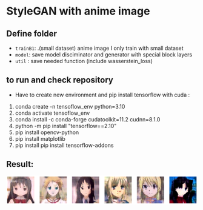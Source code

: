 # StyleGAN with anime image

## Define folder
* `trainB1`: .(small dataset) anime image
    I only train with small dataset 
* `model`: save model disciminator and generator with special block layers
* `util` : save needed function (include wasserstein_loss)

## to run and check repository
- Have to create new environment and pip install tensorflow with cuda :
1. conda create -n tensoflow_env python=3.10
2. conda activate tensoflow_env
3. conda install -c conda-forge cudatoolkit=11.2 cudnn=8.1.0
4. python -m pip install "tensorflow==2.10"
5. pip install opencv-python
6. pip install matplotlib
7. pip install pip install tensorflow-addons

## Result:
<img src="output.png" />

